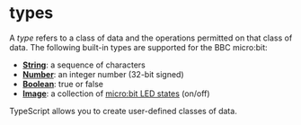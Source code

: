 # types

A *type* refers to a class of data and the operations permitted on that class of data. 
The following built-in types are supported for the BBC micro:bit:

* **[String](/reference/types/string)**: a sequence of characters
* **[Number](/reference/types/number)**: an integer number (32-bit signed)
* **[Boolean](/reference/types/boolean)**: true or false
* **[Image](/blocks/image)**: a collection of [micro:bit LED states](/device/screen) (on/off)

TypeScript allows you to create user-defined classes of data. 


